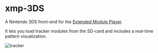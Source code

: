 # xmp-3DS
A Nintendo 3DS front-end for the [Extended Module Player](https://xmp.sourceforge.net/).

It lets you load tracker modules from the SD-card and includes a real-time pattern visualization.

![tracker](https://user-images.githubusercontent.com/25061393/220495242-619cb014-24e1-4660-837a-3bf132744499.gif)
